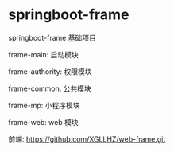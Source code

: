 # springboot-frame
springboot-frame 基础项目

frame-main:   启动模块

frame-authority:   权限模块

frame-common:   公共模块

frame-mp:   小程序模块

frame-web:   web 模块

前端: https://github.com/XGLLHZ/web-frame.git


